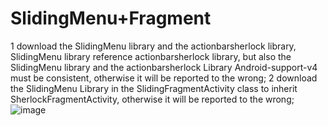 # SlidingMenu+Fragment
1 download the SlidingMenu library and the actionbarsherlock library, SlidingMenu library reference actionbarsherlock library, but also the SlidingMenu library and the actionbarsherlock Library Android-support-v4 must be consistent, otherwise it will be reported to the wrong;
2 download the SlidingMenu Library in the SlidingFragmentActivity class to inherit SherlockFragmentActivity, otherwise it will be reported to the wrong;
![image](https://github.com/kathern/SlidingMenu-Fragment-Demo/demo.gif)
